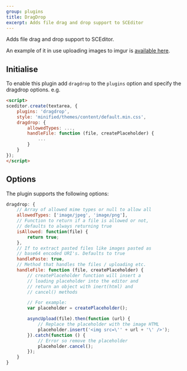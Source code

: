 ```yaml
---
group: plugins
title: DragDrop
excerpt: Adds file drag and drop support to SCEditor
---
```

Adds file drag and drop support to SCEditor.

An example of it in use uploading images to imgur is [available here](/posts/drag-drop-upload-demo/).

## Initialise <a id="initialise"></a>

To enable this plugin add `dragdrop` to the `plugins` option and
specify the dragdrop options. e.g.

```html
<script>
sceditor.create(textarea, {
	plugins: 'dragdrop',
    style: 'minified/themes/content/default.min.css',
    dragdrop: {
        allowedTypes: ...,
        handleFile: function (file, createPlaceholder) {
            ...
        }
    }
});
</script>
```

## Options

The plugin supports the following options:

```js
dragdrop: {
    // Array of allowed mime types or null to allow all
    allowedTypes: ['image/jpeg', 'image/png'],
    // Function to return if a file is allowed or not,
    // defaults to always returning true
    isAllowed: function(file) {
        return true;
    },
    // If to extract pasted files like images pasted as
    // base64 encoded URI's. Defaults to true
    handlePaste: true,
    // Method that handles the files / uploading etc.
    handleFile: function (file, createPlaceholder) {
        // createPlaceholder function will insert a
        // loading placeholder into the editor and
        // return an object with inert(html) and
        // cancel() methods

        // For example:
        var placeholder = createPlaceholder();

        asyncUpload(file).then(function (url) {
            // Replace the placeholder with the image HTML
            placeholder.insert('<img src=\'' + url + '\' />');
        }).catch(function () {
            // Error so remove the placeholder
            placeholder.cancel();
        });
    }
}
```